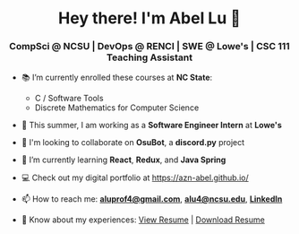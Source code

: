 <h1 align="center">Hey there! I'm Abel Lu 👋</h1>
<h3 align="center">CompSci @ NCSU | DevOps @ RENCI | SWE @ Lowe's | CSC 111 Teaching Assistant</h3>

- 📚 I’m currently enrolled these courses at **NC State**:
    - C / Software Tools
    - Discrete Mathematics for Computer Science

- 🏢 This summer, I am working as a **Software Engineer Intern** at **Lowe's**

- 👯 I'm looking to collaborate on **OsuBot**, a **discord.py** project

- 🌱 I’m currently learning **React**, **Redux**, and **Java Spring**

- 💻 Check out my digital portfolio at https://azn-abel.github.io/

- 📫 How to reach me: **aluprof4@gmail.com**, **alu4@ncsu.edu**, [**LinkedIn**](https://www.linkedin.com/in/aluprof4/)

- 📄 Know about my experiences: <a href="https://azn-abel.github.io/azn-abel/LuAbelResume-Current.pdf" target="_blank">View Resume</a> | [Download Resume](https://github.com/azn-abel/azn-abel/blob/main/LuAbelResume-Current.pdf?raw=true)

